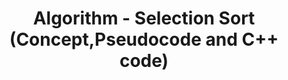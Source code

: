 ---
layout: post
published: false
title: Algorithm - Selection Sort (Concept,Pseudocode and C++ code)
description: (2) Understanding of Selection sort
modified: 2020-03-08
tags: [Algorithm]
categories: [Algorithm]
---